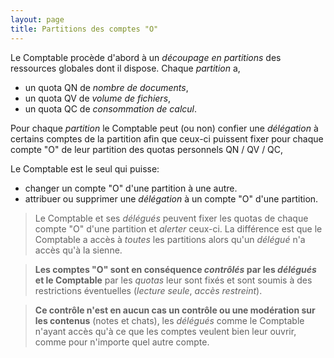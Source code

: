 ```yaml
---
layout: page
title: Partitions des comptes "O"
---
```


Le Comptable procède d'abord à un _découpage en partitions_ des ressources globales dont il dispose. Chaque _partition_ a,
- un quota QN de _nombre de documents_, 
- un quota QV de _volume de fichiers_,
- un quota QC de _consommation de calcul_.

Pour chaque _partition_ le Comptable peut (ou non) confier une _délégation_ à certains comptes de la partition afin que ceux-ci puissent fixer pour chaque compte "O" de leur partition des quotas personnels QN / QV / QC,

Le Comptable est le seul qui puisse:
- changer un compte "O" d'une partition à une autre.
- attribuer ou supprimer une _délégation_ à un compte "O" d'une partition.

> Le Comptable et ses _délégués_ peuvent fixer les quotas de chaque compte "O" d'une partition et _alerter_ ceux-ci. La différence est que le Comptable a accès à _toutes_ les partitions alors qu'un _délégué_ n'a accès qu'à la sienne.

> **Les comptes "O" sont en conséquence _contrôlés_ par les _délégués_ et le Comptable** par les _quotas_ leur sont fixés et sont soumis à des restrictions éventuelles (_lecture seule_, _accès restreint_).

> **Ce contrôle n'est en aucun cas un contrôle ou une modération sur les contenus** (notes et chats), les _délégués_ comme le Comptable n'ayant accès qu'à ce que les comptes veulent bien leur ouvrir, comme pour n'importe quel autre compte.
